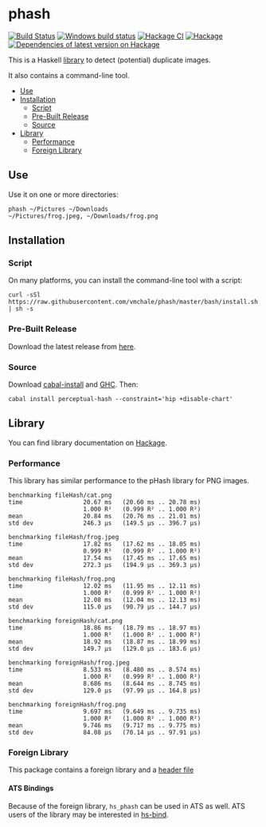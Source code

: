 # phash

[![Build Status](https://travis-ci.org/vmchale/phash.svg?branch=master)](https://travis-ci.org/vmchale/phash)
[![Windows build status](https://ci.appveyor.com/api/projects/status/github/vmchale/phash?svg=true)](https://ci.appveyor.com/project/vmchale/phash)
[![Hackage CI](https://matrix.hackage.haskell.org/api/v2/packages/perceptual-hash/badge)](https://matrix.hackage.haskell.org/package/perceptual-hash)
[![Hackage](https://img.shields.io/hackage/v/perceptual-hash.svg)](http://hackage.haskell.org/package/perceptual-hash)
[![Dependencies of latest version on Hackage](https://img.shields.io/hackage-deps/v/perceptual-hash.svg)](https://hackage.haskell.org/package/perceptual-hash)

This is a Haskell [library](http://hackage.haskell.org/package/perceptual-hash)
to detect (potential) duplicate images.

It also contains a command-line tool.

- [Use](#use)
- [Installation](#installation)
  - [Script](#script)
  - [Pre-Built Release](#pre-built-release)
  - [Source](#source)
- [Library](#library)
  - [Performance](#performance)
  - [Foreign Library](#foreign-library)

## Use

Use it on one or more directories:

```
phash ~/Pictures ~/Downloads
~/Pictures/frog.jpeg, ~/Downloads/frog.png
```

## Installation

### Script

On many platforms, you can install the command-line tool with a script:

```
curl -sSl https://raw.githubusercontent.com/vmchale/phash/master/bash/install.sh | sh -s
```

### Pre-Built Release

Download the latest release from
[here](https://github.com/vmchale/phash/releases).

### Source

Download [cabal-install](https://www.haskell.org/cabal/download.html) and
[GHC](https://www.haskell.org/ghc/download.html). Then:

```
cabal install perceptual-hash --constraint='hip +disable-chart'
```

## Library

You can find library documentation on
[Hackage](https://hackage.haskell.org/package/perceptual-hash).

### Performance

This library has similar performance to the pHash library for PNG
images.

```
benchmarking fileHash/cat.png
time                 20.67 ms   (20.60 ms .. 20.78 ms)
                     1.000 R²   (0.999 R² .. 1.000 R²)
mean                 20.84 ms   (20.76 ms .. 21.01 ms)
std dev              246.3 μs   (149.5 μs .. 396.7 μs)

benchmarking fileHash/frog.jpeg
time                 17.82 ms   (17.62 ms .. 18.05 ms)
                     0.999 R²   (0.999 R² .. 1.000 R²)
mean                 17.54 ms   (17.45 ms .. 17.65 ms)
std dev              272.3 μs   (194.9 μs .. 369.3 μs)

benchmarking fileHash/frog.png
time                 12.02 ms   (11.95 ms .. 12.11 ms)
                     1.000 R²   (0.999 R² .. 1.000 R²)
mean                 12.08 ms   (12.04 ms .. 12.13 ms)
std dev              115.0 μs   (90.79 μs .. 144.7 μs)

benchmarking foreignHash/cat.png
time                 18.86 ms   (18.79 ms .. 18.97 ms)
                     1.000 R²   (1.000 R² .. 1.000 R²)
mean                 18.92 ms   (18.87 ms .. 18.99 ms)
std dev              149.7 μs   (129.0 μs .. 183.6 μs)

benchmarking foreignHash/frog.jpeg
time                 8.533 ms   (8.480 ms .. 8.574 ms)
                     1.000 R²   (0.999 R² .. 1.000 R²)
mean                 8.686 ms   (8.644 ms .. 8.745 ms)
std dev              129.0 μs   (97.99 μs .. 164.8 μs)

benchmarking foreignHash/frog.png
time                 9.697 ms   (9.649 ms .. 9.735 ms)
                     1.000 R²   (1.000 R² .. 1.000 R²)
mean                 9.746 ms   (9.717 ms .. 9.775 ms)
std dev              84.08 μs   (70.14 μs .. 97.91 μs)
```

### Foreign Library

This package contains a foreign library and a [header
file](https://hackage.haskell.org/package/perceptual-hash/src/include/hs_phash.h)

#### ATS Bindings

Because of the foreign library, `hs_phash` can be used in ATS as well. ATS users
of the library may be interested in [hs-bind](https://github.com/vmchale/hs-bind).
